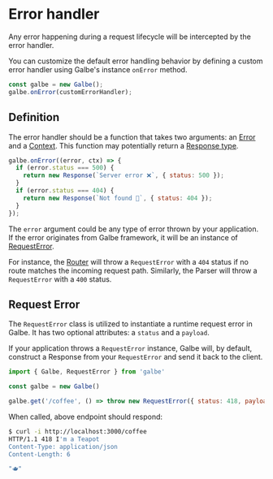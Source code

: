 # Error handler

Any error happening during a request lifecycle will be intercepted by the error
handler.

You can customize the default error handling behavior by defining a custom error
handler using Galbe's instance `onError` method.

```js
const galbe = new Galbe();
galbe.onError(customErrorHandler);
```

## Definition

The error handler should be a function that takes two arguments: an
[Error](https://developer.mozilla.org/en-US/docs/Web/JavaScript/Reference/Global_Objects/Error)
and a [Context](context.md). This function may potentially return a
[Response type](handler.md#response-types).

```js
galbe.onError((error, ctx) => {
  if (error.status === 500) {
    return new Response(`Server error ❌`, { status: 500 });
  }
  if (error.status === 404) {
    return new Response(`Not found 🔎`, { status: 404 });
  }
});
```

The `error` argument could be any type of error thrown by your application. If
the error originates from Galbe framework, it will be an instance of
[RequestError](#request-error).

For instance, the [Router](router.md) will throw a `RequestError` with a `404`
status if no route matches the incoming request path. Similarly, the Parser will
throw a `RequestError` with a `400` status.

## Request Error

The `RequestError` class is utilized to instantiate a runtime request error in
Galbe. It has two optional attributes: a `status` and a `payload`.

If your application throws a `RequestError` instance, Galbe will, by default,
construct a Response from your `RequestError` and send it back to the client.

```js
import { Galbe, RequestError } from 'galbe'

const galbe = new Galbe()

galbe.get('/coffee', () => throw new RequestError({ status: 418, payload: '🫖' }))
```

When called, above endpoint should respond:

```bash
$ curl -i http://localhost:3000/coffee
HTTP/1.1 418 I'm a Teapot
Content-Type: application/json
Content-Length: 6

"🫖"
```
